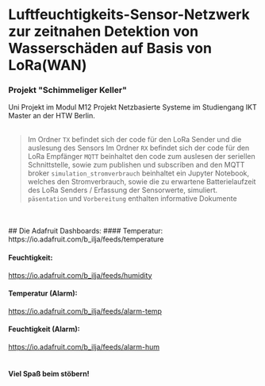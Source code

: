 # Luftfeuchtigkeits-Sensor-Netzwerk zur zeitnahen Detektion von Wasserschäden auf Basis von LoRa(WAN)
### Projekt "Schimmeliger Keller"
Uni Projekt im Modul M12 Projekt Netzbasierte Systeme im Studiengang IKT Master an der HTW Berlin. <br>
<br>
>Im Ordner `TX` befindet sich der code für den LoRa Sender und die auslesung des Sensors
>Im Ordner `RX` befindet sich der code für den LoRa Empfänger
>`MQTT` beinhaltet den code zum auslesen der seriellen Schnittstelle, sowie zum publishen und subscriben and den MQTT broker
>`simulation_stromverbrauch` beinhaltet ein Jupyter Notebook, welches den Stromverbrauch, sowie die zu erwartene Batterielaufzeit des LoRa Senders / Erfassung der Sensorwerte, simuliert.
>`päsentation` und `Vorbereitung` enthalten informative Dokumente
<br>
<br>
## Die Adafruit Dashboards:
#### Temperatur:
https://io.adafruit.com/b_ilja/feeds/temperature

#### Feuchtigkeit:
https://io.adafruit.com/b_ilja/feeds/humidity

#### Temperatur (Alarm):
https://io.adafruit.com/b_ilja/feeds/alarm-temp

#### Feuchtigkeit (Alarm):
https://io.adafruit.com/b_ilja/feeds/alarm-hum
<br>
<br>
#### Viel Spaß beim stöbern!
<br>
